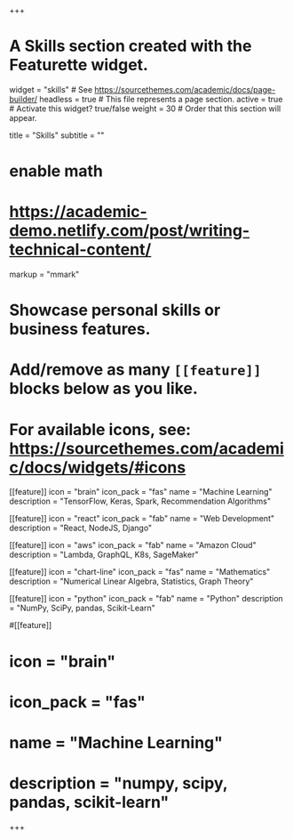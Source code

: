 +++
# A Skills section created with the Featurette widget.
widget = "skills"  # See https://sourcethemes.com/academic/docs/page-builder/
headless = true  # This file represents a page section.
active = true  # Activate this widget? true/false
weight = 30  # Order that this section will appear.

title = "Skills"
subtitle = ""

# enable math
# https://academic-demo.netlify.com/post/writing-technical-content/

markup = "mmark"

# Showcase personal skills or business features.
# 
# Add/remove as many `[[feature]]` blocks below as you like.
# 
# For available icons, see: https://sourcethemes.com/academic/docs/widgets/#icons

[[feature]]
  icon = "brain"
  icon_pack = "fas"
  name = "Machine Learning"
  description = "TensorFlow, Keras, Spark, Recommendation Algorithms"

[[feature]]
  icon = "react"
  icon_pack = "fab"
  name = "Web Development"
  description = "React, NodeJS, Django"

[[feature]]
  icon = "aws"
  icon_pack = "fab"
  name = "Amazon Cloud"
  description = "Lambda, GraphQL, K8s, SageMaker"

[[feature]]
  icon = "chart-line"
  icon_pack = "fas"
  name = "Mathematics"
  description = "Numerical Linear Algebra, Statistics, Graph Theory"  

[[feature]]
  icon = "python"
  icon_pack = "fab"
  name = "Python"
  description = "NumPy, SciPy, pandas, Scikit-Learn"

#[[feature]]
#  icon = "brain"
#  icon_pack = "fas"
#  name = "Machine Learning"
#  description = "numpy, scipy, pandas, scikit-learn"

+++
